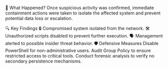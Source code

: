 📌 What Happened?
Once suspicious activity was confirmed, immediate containment actions were taken to isolate the affected system and prevent potential data loss or escalation.

🔍 Key Findings
🔒 Compromised system isolated from the network.
🛠️ Unauthorized scripts disabled to prevent further execution.
🗣️ Management alerted to possible insider threat behavior.
🛡️ Defensive Measures
Disable PowerShell for non-administrative users.
Audit Group Policy to ensure restricted access to critical tools.
Conduct forensic analysis to verify no secondary persistence mechanisms.
